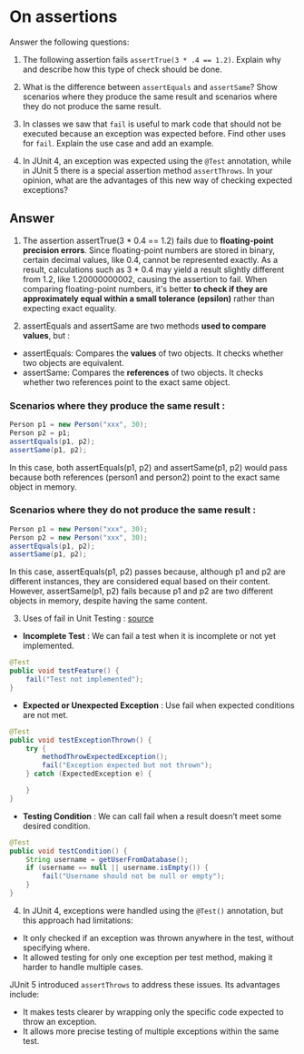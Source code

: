 # On assertions

Answer the following questions:

1. The following assertion fails `assertTrue(3 * .4 == 1.2)`. Explain why and describe how this type of check should be done.

2. What is the difference between `assertEquals` and `assertSame`? Show scenarios where they produce the same result and scenarios where they do not produce the same result.

3. In classes we saw that `fail` is useful to mark code that should not be executed because an exception was expected before. Find other uses for `fail`. Explain the use case and add an example.

4. In JUnit 4, an exception was expected using the `@Test` annotation, while in JUnit 5 there is a special assertion method `assertThrows`. In your opinion, what are the advantages of this new way of checking expected exceptions?

## Answer

1. The assertion assertTrue(3 * 0.4 == 1.2) fails due to **floating-point precision errors**. Since floating-point numbers are stored in binary, certain decimal values, like 0.4, cannot be represented exactly. As a result, calculations such as 3 * 0.4 may yield a result slightly different from 1.2, like 1.20000000002, causing the assertion to fail.
When comparing floating-point numbers, it's better **to check if they are approximately equal within a small tolerance (epsilon)** rather than expecting exact equality.

2. assertEquals and assertSame are two methods **used to compare values**, but :
- assertEquals: Compares the **values** of two objects. It checks whether two objects are equivalent.
- assertSame: Compares the **references** of two objects. It checks whether two references point to the exact same object.
  
### Scenarios where **they produce the same result** :

``` java
Person p1 = new Person("xxx", 30);
Person p2 = p1; 
assertEquals(p1, p2);
assertSame(p1, p2);
```
In this case, both assertEquals(p1, p2) and assertSame(p1, p2) would pass because both references (person1 and person2) point to the exact same object in memory.

### Scenarios where **they do not produce the same result** :

``` java
Person p1 = new Person("xxx", 30);
Person p2 = new Person("xxx", 30);
assertEquals(p1, p2);
assertSame(p1, p2);
```
In this case, assertEquals(p1, p2) passes because, although p1 and p2 are different instances, they are considered equal based on their content.
However, assertSame(p1, p2) fails because p1 and p2 are two different objects in memory, despite having the same content.

3. Uses of fail in Unit Testing : [source](https://www.baeldung.com/junit-fail)

- **Incomplete Test** : We can fail a test when it is incomplete or not yet implemented.
``` java
@Test
public void testFeature() {
    fail("Test not implemented");
}
```

- **Expected or Unexpected Exception** : Use fail when expected conditions are not met.
``` java
@Test
public void testExceptionThrown() {
    try {
        methodThrowExpectedException();  
        fail("Exception expected but not thrown"); 
    } catch (ExpectedException e) {

    }
}
```

- **Testing Condition** : We can call fail when a result doesn’t meet some desired condition.
``` java
@Test
public void testCondition() {
    String username = getUserFromDatabase();
    if (username == null || username.isEmpty()) {
        fail("Username should not be null or empty");
    }
}

```
4. In JUnit 4, exceptions were handled using the `@Test()` annotation, but this approach had limitations:
- It only checked if an exception was thrown anywhere in the test, without specifying where.
- It allowed testing for only one exception per test method, making it harder to handle multiple cases.

JUnit 5 introduced `assertThrows` to address these issues.
Its advantages include:
- It makes tests clearer by wrapping only the specific code expected to throw an exception.
- It allows more precise testing of multiple exceptions within the same test.
  
